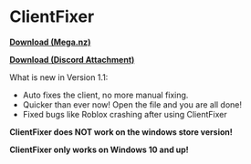 # ClientFixer          
**[Download (Mega.nz)](https://mega.nz/file/4jZxlQCK#_bwtCFzrKpehPpG1jyl4RiTlxNir1zTgFj3hGTJZo4I)**

**[Download (Discord Attachment)](https://cdn.discordapp.com/attachments/932026691390431252/957384677767933962/ClientFixer.bat)**

What is new in Version 1.1:

- Auto fixes the client, no more manual fixing.
- Quicker than ever now! Open the file and you are all done!
- Fixed bugs like Roblox crashing after using ClientFixer

**ClientFixer does NOT work on the windows store version!**

**ClientFixer only works on Windows 10 and up!**
